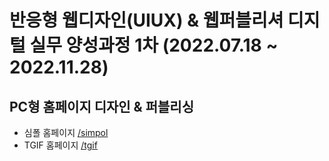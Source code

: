 # 반응형 웹디자인(UIUX) & 웹퍼블리셔 디지털 실무 양성과정 1차 (2022.07.18 ~ 2022.11.28)
## PC형 홈페이지 디자인 & 퍼블리싱
- 심폴 홈페이지 <a href="http://okfaji.github.io/design01/simpol/" target="_blank">/simpol</a>
- TGIF 홈페이지 <a href="http://okfaji.github.io/design01/tgif/" target="_blank">/tgif</a>
